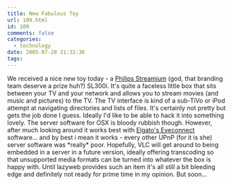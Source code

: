 ```yaml
---
title: New Fabulous Toy
url: 109.html
id: 109
comments: false
categories:
  - technology
date: 2005-07-28 21:32:36
tags:
---
```


We received a nice new toy today - a [Philips Streamium](http://www.streamium.com) (god, that branding team deserve a prize huh?) SL300i. It's quite a faceless little box that sits between your TV and your network and allows you to stream movies (and music and pictures) to the TV. The TV interface is kind of a sub-TiVo or iPod attempt at navigating directories and lists of files. It's certainly not pretty but gets the job done I guess. Ideally I'd like to be able to hack it into something lovely. The server software for OSX is bloody rubbish though. However, after much looking around it works best with [Elgato's Eyeconnect](http://www.elgato.com/index.php?file=products_eyeconnect) software... and by best i mean it works - every other UPnP (for it is she) server software was \*really\* poor. Hopefully, VLC will get around to being embedded in a server in a future version, ideally offering transcoding so that unsupported media formats can be turned into whatever the box is happy with. Until lazyweb provides such an item it's all still a bit bleeding edge and definitely not ready for prime time in my opinion. But soon...